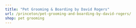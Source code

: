 ```yaml
---
title: "Pet Grooming & Boarding by David Rogers"
url: /princeton/pet-grooming-and-boarding-by-david-rogers/
shop: pet grooming
---
```

